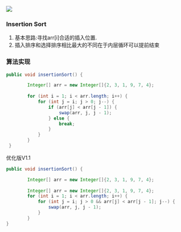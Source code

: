 ![](http://onf3binym.bkt.clouddn.com/17-10-22/87502155.jpg)
### Insertion Sort

1. 基本思路:寻找arr[i]合适的插入位置.
2. 插入排序和选择排序相比最大的不同在于内层循环可以提前结束

### 算法实现

```java
public void insertionSort() {

        Integer[] arr = new Integer[]{2, 3, 1, 9, 7, 4};
        
        for (int i = 1; i < arr.length; i++) {
            for (int j = i; j > 0; j--) {
                if (arr[j] < arr[j - 1]) {
                    swap(arr, j, j - 1);
                } else {
                    break;
                }
            }
        }
 } 

```

优化版V1.1

```java
public void insertionSort() {

        Integer[] arr = new Integer[]{2, 3, 1, 9, 7, 4};
        
        Integer[] arr = new Integer[]{2, 3, 1, 9, 7, 4};
        for (int i = 1; i < arr.length; i++) {
            for (int j = i; j > 0 && arr[j] < arr[j - 1]; j--) {
                swap(arr, j, j - 1);
            }
        }
} 
```